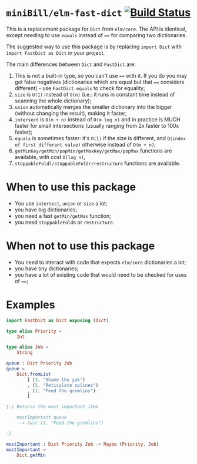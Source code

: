 # `miniBill/elm-fast-dict` [![Build Status](https://github.com/miniBill/elm-fast-dict/workflows/CI/badge.svg)](https://github.com/miniBill/elm-fast-dict/actions?query=branch%3Amain)

This is a replacement package for `Dict` from `elm/core`. The API is identical, except needing to use `equals` instead of `==` for comparing two dictionaries.

The suggested way to use this package is by replacing `import Dict` with `import FastDict as Dict` in your project.

The main differences between `Dict` and `FastDict` are:

1. This is not a built-in type, so you can't use `==` with it. If you do you may get false negatives (dictionaries which are equal but that `==` considers different) - use `FastDict.equals` to check for equality;
2. `size` is `O(1)` instead of `O(n)` (i.e.: it runs in constant time instead of scanning the whole dictionary);
3. `union` automatically merges the smaller dictionary into the bigger (without changing the result), making it faster;
4. `intersect` is `O(m + n)` instead of `O(m log n)` and in practice is MUCH faster for small intersections (usually ranging from 2x faster to 100x faster);
5. `equals` is sometimes faster: it's `O(1)` if the size is different, and `O(index of first different value)` otherwise instead of `O(m + n)`;
6. `getMinKey/getMin/popMin/getMaxKey/getMax/popMax` functions are available, with cost `O(log n)`,
7. `stoppableFoldl/stoppableFoldr/restructure` functions are available.

# When to use this package

- You use `intersect`, `union` or `size` a lot;
- you have big dictionaries;
- you need a fast `getMin/getMax` function;
- you need `stoppableFold`s or `restructure`.

# When not to use this package

- You need to interact with code that expects `elm/core` dictionaries a lot;
- you have tiny dictionaries;
- you have a lot of existing code that would need to be checked for uses of `==`;

# Examples

```elm
import FastDict as Dict exposing (Dict)

type alias Priority =
    Int

type alias Job =
    String

queue : Dict Priority Job
queue =
    Dict.fromList
        [ (3, "Shave the yak")
        , (5, "Reticulate splines")
        , (1, "Feed the gremlins")
        ]

{-| Returns the most important item

    mostImportant queue
    --> Just (1, "Feed the gremlins")

-}

mostImportant : Dict Priority Job -> Maybe (Priority, Job)
mostImportant =
    Dict.getMin
```
